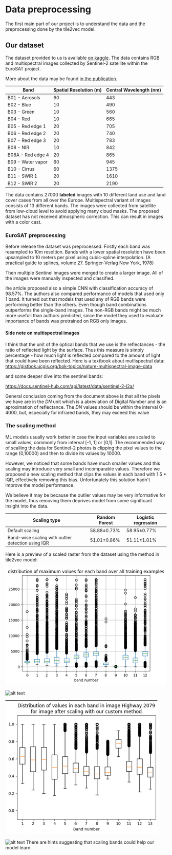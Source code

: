 # Data preprocessing
The first main part of our project is to understand the data and the preprocessing done by the tile2vec model.

## Our dataset
The dataset provided to us is available [on kaggle](https://www.kaggle.com/datasets/apollo2506/eurosat-dataset/data). The data contains RGB and multispectral images collected by Sentinel-2 satellite within the EuroSAT project.

More about the data may be found [in the publication](https://arxiv.org/pdf/1709.00029.pdf).


| Band       | Spatial Resolution (m) | Central Wavelength (nm) |
|------------|------------------------|-------------------------|
| B01 - Aerosols | 60                   | 443                     |
| B02 - Blue  | 10                     | 490                     |
| B03 - Green | 10                     | 560                     |
| B04 - Red   | 10                     | 665                     |
| B05 - Red edge 1 | 20                | 705                     |
| B06 - Red edge 2 | 20                | 740                     |
| B07 - Red edge 3 | 20                | 783                     |
| B08 - NIR   | 10                     | 842                     |
| B08A - Red edge 4 | 20               | 865                     |
| B09 - Water vapor | 60               | 945                     |
| B10 - Cirrus | 60                     | 1375                    |
| B11 - SWIR 1 | 20                     | 1610                    |
| B12 - SWIR 2 | 20                     | 2190                    |

The data contains 27000 **labeled** images with 10 different land use and land cover cases from all over the Europe. Multispectral variant of images consists of 13 different bands. The images were collected from satellite from low-cloud level to avoid applying many cloud masks.
The proposed dataset has not received atmospheric correction. This can result in images with a color cast. 


### EuroSAT preprocessing
Before release the dataset was preprocessed. Firstly each band was resampled to 10m resoltion.  Bands with a lower spatial resolution have been upsampled to 10 meters per pixel using cubic-spline interpolation. (A practical guide to splines, volume 27. Springer-Verlag New York, 1978)

Then multiple Sentinel images were merged to create a larger image.
All of the images were manually inspected and classified. 


Ihe article proposed also a simple CNN with classification accuracy of 98.57%. The authors also compared performance of models that used only 1 band. It turned out that models that used any of RGB bands were performing better than the others. Even though band combinations outperforms the single-band images.
The non-RGB bands might be much more usefull than authors predicted, since the model they used to evaluate importance of bands was pretrained on RGB only images.

#### Side note on multispectral images
I think that the unit of the optical bands that we use is the reflectances - the ratio of reflected light by the surface. Thus this measure is simply percentage - how much light is reflected compared to the amount of light that could have been reflected.
Here is a textbook about mutlispectral data:
https://gistbok.ucgis.org/bok-topics/nature-multispectral-image-data

and some deeper dive into the sentinel bands:

https://docs.sentinel-hub.com/api/latest/data/sentinel-2-l2a/

General conclusion coming from the document above is that all the pixels we have are in the *DN* unit which is a abreviation of Digital Number and is an aproximation of reflectance. The *DN* values should be within the interval 0-4000, but, especially for infrared bands, they may exceed this value


### The scaling method

ML models usually work better in case the input variables are scaled to small values, commonly from interval [-1, 1] or [0,1]. The recommended way of scalling the data for Sentinel-2 photos is clipping the pixel values to the range (0,10000) and then to divide its values by 10000.

However, we noticed that some bands have much smaller values and this scaling may introduce very small and incomparable values. Therefore we proposed a new scaling method that clips the values in each band with 1.5 * IQR, effectively removing this bias. Unfortunately this solution hadn't improve the model performance.

We believe it may be because the outlier values may be very informative for the model, thus removing them deprives model from some significant insight into the data.

| Scaling type                                     | Random Forest | Logistic regression |
|--------------------------------------------------|---------------|---------------------|
| Default scaling                                  | 58.88±0.73%   | 58.95±0.77%         |
| Band-wise scaling with outlier detection using IQR | 51.01±0.86%  | 51.11±1.01%         |

Here is a preview of a scaled raster from the dataset using the method in tile2vec model:

![alt text](img/max_dist.png)

![alt text](img/dist_clip.png)

![alt text](img/custom_clip.png)


![alt text](img/dist_clip.png)
There are hints suggesting that scaling bands could help our model learn.

